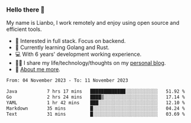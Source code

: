 ### Hello there 👋

My name is Lianbo, I work remotely and enjoy using open source and efficient tools.

- 🔭 Interested in full stack. Focus on backend.
- 🌱 Currently learning Golang and Rust.
- 💻 With 6 years' development working experience.
- ✍🏻 I share my life/technology/thoughts on my [personal blog](https://godruoyi.com).
- 👒 [About me more](https://godruoyi.com/posts/About-godruoyi).

<!--START_SECTION:waka-->

```txt
From: 04 November 2023 - To: 11 November 2023

Java           7 hrs 17 mins   █████████████░░░░░░░░░░░░   51.92 %
Go             2 hrs 24 mins   ████▒░░░░░░░░░░░░░░░░░░░░   17.14 %
YAML           1 hr 42 mins    ███░░░░░░░░░░░░░░░░░░░░░░   12.10 %
Markdown       35 mins         █░░░░░░░░░░░░░░░░░░░░░░░░   04.24 %
Text           31 mins         █░░░░░░░░░░░░░░░░░░░░░░░░   03.69 %
```

<!--END_SECTION:waka-->
